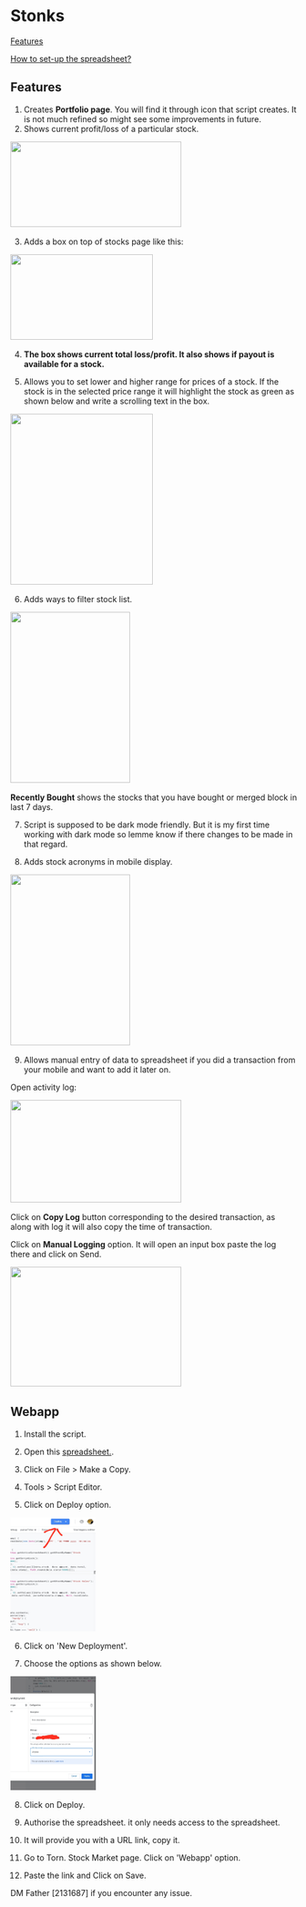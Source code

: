 # Stonks
[Features](#features)

[How to set-up the spreadsheet?](#webapp)

## Features
1) Creates  **Portfolio page**. You will find it through icon that script creates. It is not much refined so might see some improvements in future.
2) Shows current profit/loss of a particular stock.

<img src="https://cdn.discordapp.com/attachments/559880321693384715/835319916423807027/Screenshot_20210424-063300_Kiwi_Browser.jpg" height="150px" width="300px">

3) Adds a box on top of stocks page like this:

<img src="https://cdn.discordapp.com/attachments/559880321693384715/834012957515710474/Screenshot_20210420-155652_VNC_Viewer.jpg" height="150px" width="250px">

4) **The box shows current total loss/profit. It also shows if payout is available for a stock.**

5) Allows you to set lower and higher range for prices of a stock. If the stock is in the selected price range it will highlight the stock as green as shown below and write a scrolling text in the box.

<img src="https://cdn.discordapp.com/attachments/559880321693384715/835168664403181568/Screenshot_20210423-203141_Kiwi_Browser.jpg" height="300px" width="250px">

6) Adds ways to filter stock list.

<img src="https://cdn.discordapp.com/attachments/523727793402413056/838024867982344192/Screenshot_20210501-174049_Kiwi_Browser.jpg" height="300px" width="210px">

**Recently Bought** shows the stocks that you have bought or merged block in last 7 days.

7) Script is supposed to be dark mode friendly. But it is my first time working with dark mode so lemme know if there changes to be made in that regard.

8) Adds stock acronyms in mobile display.

<img src="https://i.gyazo.com/34c0fb5fbfaba1d0c01c662e043838f8.jpg" height="300px" width="210px">

9) Allows manual entry of data to spreadsheet if you did a transaction from your mobile and want to add it later on.

Open activity log:

<img src="https://cdn.discordapp.com/attachments/523727793402413056/838025957482561598/Screenshot_20210501-174543_Kiwi_Browser.jpg" height="180px" width="300px">

Click on **Copy Log** button corresponding to the desired transaction, as along with log it will also copy the time of transaction.

Click on **Manual Logging** option. It will open an input box paste the log there and click on Send. 

<img src="https://cdn.discordapp.com/attachments/523727793402413056/838026711912022016/Screenshot_20210501-174816_Kiwi_Browser.jpg" height="210px" width="300px">

## Webapp
1) Install the script.

2) Open this [spreadsheet.](https://docs.google.com/spreadsheets/d/1Dcoxt7AW3VMKec8Wmwc3DdFEOf7BGEj8z50JxoKNM54/edit?usp=drivesdk).

3) Click on File > Make a Copy.

4) Tools > Script Editor.

5) Click on Deploy option.

<img src="https://raw.githubusercontent.com/sid-the-sloth1/torn-qol-scripts/main/img/68747470733a2f2f63646e2e646973636f72646170702e636f6d2f6174746163686d656e74732f3535393838303534353335383833...3363136393130373538393832343536322f53637265656e73686f745f32303231303432362d3134343130305f4b6977695f42726f777365722e6a7067.jpeg" height="200px" width="150px"/>

6) Click on 'New Deployment'.

7) Choose the options as shown below.

<img src="https://raw.githubusercontent.com/sid-the-sloth1/torn-qol-scripts/main/img/Screenshot_20210426-144151_Kiwi_Browser.jpg" height="200px" width="150px"/>


8) Click on Deploy. 

9) Authorise the spreadsheet. it only needs access to the spreadsheet.

10) It will provide you with a URL link, copy it.

11) Go to Torn. Stock Market page. Click on 'Webapp' option.

12) Paste the link and Click on Save.

DM Father [2131687] if you encounter any issue.

